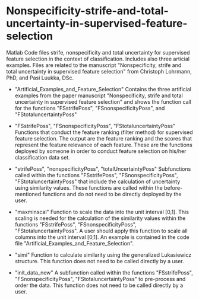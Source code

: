 # Nonspecificity-strife-and-total-uncertainty-in-supervised-feature-selection
Matlab Code files strife, nonspecificity and total uncertainty for supervised feature selection in the context of classification. Includes also three articial examples. Files are related to the manuscript "Nonspecificity, strife and total uncertainty in supervised feature selection" from Christoph Lohrmann, PhD, and Pasi Luukka, DSc.

- "Artificial_Examples_and_Feature_Selection"
Contains the three artificial examples from the paper manuscript "Nonspecificity, strife and total uncertainty in supervised feature selection" and shows the function call for the functions "FSstrifePoss", "FSnonspecificityPoss", and "FStotaluncertaintyPoss"

- "FSstrifePoss", "FSnonspecificityPoss", "FStotaluncertaintyPoss"
Functions that conduct the feature ranking (filter method) for supervised feature selection. The output are the feature ranking and the scores that represent the feature relevance of each feature. These are the functions deployed by someone in order to conduct feature selection on his/her classification data set.

- "strifePoss", "nonspecificityPoss", "totalUncertaintyPoss"
Subfunctions called within the functions "FSstrifePoss", "FSnonspecificityPoss", "FStotaluncertaintyPoss" that include the calculation of uncertainty using similarity values. These functions are called within the before-mentioned functions and do not need to be directly deployed by the user.

- "maxminscal"
Function to scale the data into the unit interval [0,1]. This scaling is needed for the calculation of the similarity values within the functions "FSstrifePoss", "FSnonspecificityPoss", "FStotaluncertaintyPoss". A user should apply this function to scale all columns into the unit interval [0,1]. An example is contained in the code file "Artificial_Examples_and_Feature_Selection".

- "simi"
Function to calculate similarity using the generalized Lukasiewicz structure. This function does not need to be called directly by a user.

- "init_data_new"
A subfunction called within the functions "FSstrifePoss", "FSnonspecificityPoss", "FStotaluncertaintyPoss" to pre-process and order the data. This function does not need to be called directly by a user.
